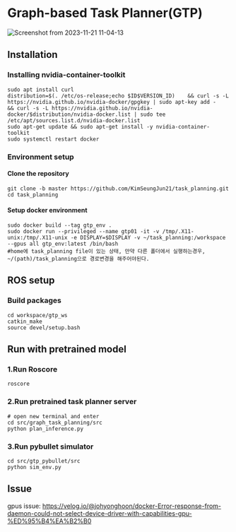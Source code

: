 # Graph-based Task Planner(GTP)

![Screenshot from 2023-11-21 11-04-13](https://github.com/KimSeungJun21/task_planning/assets/120440095/a8bcfa5b-53f2-4099-adad-073eb090162b)


## Installation

### Installing nvidia-container-toolkit
```
sudo apt install curl
distribution=$(. /etc/os-release;echo $ID$VERSION_ID)    && curl -s -L https://nvidia.github.io/nvidia-docker/gpgkey | sudo apt-key add -    && curl -s -L https://nvidia.github.io/nvidia-docker/$distribution/nvidia-docker.list | sudo tee /etc/apt/sources.list.d/nvidia-docker.list
sudo apt-get update && sudo apt-get install -y nvidia-container-toolkit
sudo systemctl restart docker
```

### Environment setup
#### Clone the repository
```
git clone -b master https://github.com/KimSeungJun21/task_planning.git
cd task_planning
```

#### Setup docker environment
```
sudo docker build --tag gtp_env .
sudo docker run --privileged --name gtp01 -it -v /tmp/.X11-unix:/tmp/.X11-unix -e DISPLAY=$DISPLAY -v ~/task_planning:/workspace --gpus all gtp_env:latest /bin/bash
#home에 task_planning file이 있는 상태, 만약 다른 폴더에서 실행하는경우, ~/(path)/task_planning으로 경로변경을 해주어야된다.
```

## ROS setup
### Build packages
```
cd workspace/gtp_ws
catkin_make
source devel/setup.bash
```

## Run with pretrained model
### 1.Run Roscore
```roscore```

### 2.Run pretrained task planner server
```
# open new terminal and enter 
cd src/graph_task_planning/src
python plan_inference.py
```

### 3.Run pybullet simulator
```
cd src/gtp_pybullet/src
python sim_env.py
```

## Issue
gpus issue: <https://velog.io/@johyonghoon/docker-Error-response-from-daemon-could-not-select-device-driver-with-capabilities-gpu-%ED%95%B4%EA%B2%B0>
